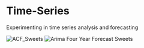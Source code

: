 # Time-Series
Experimenting in time series analysis and forecasting


![ACF_Sweets](https://user-images.githubusercontent.com/77739272/196437212-392dde73-df34-47c8-be87-358c934a30f2.png)
![Arima Four Year Forecast Sweets](https://user-images.githubusercontent.com/77739272/196437216-a77a74ae-3a5c-47f4-b7cc-3ede242b1de7.png)
